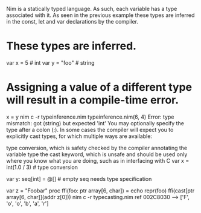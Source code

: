 
Nim is a statically typed language. As such, each variable has a type associated with it. As seen in the previous example these types are inferred in the const, let and var declarations by the compiler.

# These types are inferred.
var x = 5 # int
var y = "foo" # string

# Assigning a value of a different type will result in a compile-time error.
x = y
nim c -r typeinference.nim
typeinference.nim(6, 4) Error: type mismatch: got (string) but expected 'int'
You may optionally specify the type after a colon (:). In some cases the compiler will expect you to explicitly cast types, for which multiple ways are available:

type conversion, which is safety checked by the compiler
annotating the variable type
the cast keyword, which is unsafe and should be used only where you know what you are doing, such as in interfacing with C
var x = int(1.0 / 3) # type conversion

var y: seq[int] = @[] # empty seq needs type specification

var z = "Foobar"
proc ffi(foo: ptr array[6, char]) = echo repr(foo)
ffi(cast[ptr array[6, char]](addr z[0]))
nim c -r typecasting.nim
ref 002C8030 --> ['F', 'o', 'o', 'b', 'a', 'r']